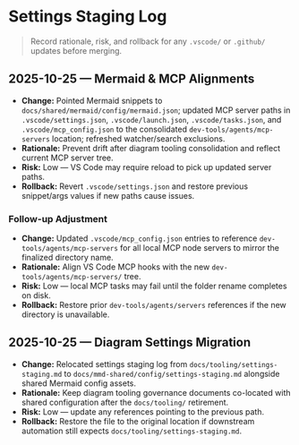 # Settings Staging Log

> Record rationale, risk, and rollback for any `.vscode/` or `.github/` updates before merging.

## 2025-10-25 — Mermaid & MCP Alignments

- **Change:** Pointed Mermaid snippets to `docs/shared/mermaid/config/mermaid.json`; updated MCP server paths in `.vscode/settings.json`, `.vscode/launch.json`, `.vscode/tasks.json`, and `.vscode/mcp_config.json` to the consolidated `dev-tools/agents/mcp-servers` location; refreshed watcher/search exclusions.
- **Rationale:** Prevent drift after diagram tooling consolidation and reflect current MCP server tree.
- **Risk:** Low — VS Code may require reload to pick up updated server paths.
- **Rollback:** Revert `.vscode/settings.json` and restore previous snippet/args values if new paths cause issues.

### Follow-up Adjustment

- **Change:** Updated `.vscode/mcp_config.json` entries to reference `dev-tools/agents/mcp-servers` for all local MCP node servers to mirror the finalized directory name.
- **Rationale:** Align VS Code MCP hooks with the new `dev-tools/agents/mcp-servers/` tree.
- **Risk:** Low — local MCP tasks may fail until the folder rename completes on disk.
- **Rollback:** Restore prior `dev-tools/agents/servers` references if the new directory is unavailable.

## 2025-10-25 — Diagram Settings Migration

- **Change:** Relocated settings staging log from `docs/tooling/settings-staging.md` to `docs/mmd-shared/config/settings-staging.md` alongside shared Mermaid config assets.
- **Rationale:** Keep diagram tooling governance documents co-located with shared configuration after the `docs/tooling/` retirement.
- **Risk:** Low — update any references pointing to the previous path.
- **Rollback:** Restore the file to the original location if downstream automation still expects `docs/tooling/settings-staging.md`.
